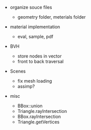 - organize souce files
    - geometry folder, meterials folder

- material implementation
    - eval, sample, pdf

- BVH
    - store nodes in vector
    - front to back traversal

- Scenes
    - fix mesh loading 
    - assimp?

- misc
    - BBox::union
    - Triangle.rayIntersection
    - BBox.rayIntersection
    - Triangle.getVertices

